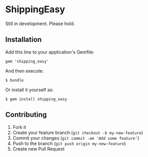 # ShippingEasy

Still in development. Please hold.

## Installation

Add this line to your application's Gemfile:

    gem 'shipping_easy'

And then execute:

    $ bundle

Or install it yourself as:

    $ gem install shipping_easy

## Contributing

1. Fork it
2. Create your feature branch (`git checkout -b my-new-feature`)
3. Commit your changes (`git commit -am 'Add some feature'`)
4. Push to the branch (`git push origin my-new-feature`)
5. Create new Pull Request
